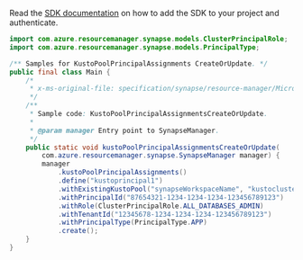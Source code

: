 Read the [SDK documentation](https://github.com/Azure/azure-sdk-for-java/blob/azure-resourcemanager-synapse_1.0.0-beta.3/sdk/synapse/azure-resourcemanager-synapse/README.md) on how to add the SDK to your project and authenticate.

```java
import com.azure.resourcemanager.synapse.models.ClusterPrincipalRole;
import com.azure.resourcemanager.synapse.models.PrincipalType;

/** Samples for KustoPoolPrincipalAssignments CreateOrUpdate. */
public final class Main {
    /*
     * x-ms-original-file: specification/synapse/resource-manager/Microsoft.Synapse/preview/2021-06-01-preview/examples/KustoPoolPrincipalAssignmentsCreateOrUpdate.json
     */
    /**
     * Sample code: KustoPoolPrincipalAssignmentsCreateOrUpdate.
     *
     * @param manager Entry point to SynapseManager.
     */
    public static void kustoPoolPrincipalAssignmentsCreateOrUpdate(
        com.azure.resourcemanager.synapse.SynapseManager manager) {
        manager
            .kustoPoolPrincipalAssignments()
            .define("kustoprincipal1")
            .withExistingKustoPool("synapseWorkspaceName", "kustoclusterrptest4", "kustorptest")
            .withPrincipalId("87654321-1234-1234-1234-123456789123")
            .withRole(ClusterPrincipalRole.ALL_DATABASES_ADMIN)
            .withTenantId("12345678-1234-1234-1234-123456789123")
            .withPrincipalType(PrincipalType.APP)
            .create();
    }
}
```
